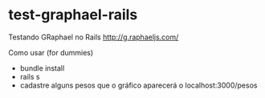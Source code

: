 test-graphael-rails
===================

Testando GRaphael no Rails
http://g.raphaeljs.com/


Como usar (for dummies)

- bundle install
- rails s
- cadastre alguns pesos que o gráfico aparecerá o localhost:3000/pesos

